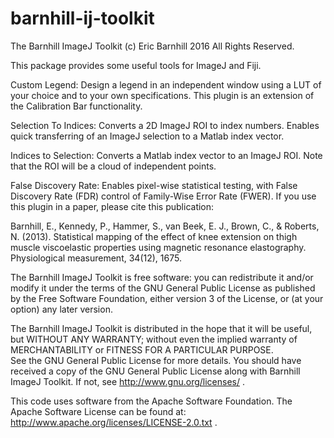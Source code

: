 # barnhill-ij-toolkit

The Barnhill ImageJ Toolkit 
(c) Eric Barnhill 2016 All Rights Reserved.

This package provides some useful tools for ImageJ and Fiji.

Custom Legend: Design a legend in an independent window using a LUT of your choice and to your own specifications. This plugin is an extension of the Calibration Bar functionality.

Selection To Indices: Converts a 2D ImageJ ROI to index numbers. Enables quick transferring of an ImageJ selection to a Matlab index vector.

Indices to Selection: Converts a Matlab index vector to an ImageJ ROI. Note that the ROI will be a cloud of independent points.

False Discovery Rate: Enables pixel-wise statistical testing, with False Discovery Rate (FDR) control of Family-Wise Error Rate (FWER). 
If you use this plugin in a paper, please cite this publication: 

Barnhill, E., Kennedy, P., Hammer, S., van Beek, E. J., Brown, C., & Roberts, N. (2013). Statistical mapping of the effect of knee extension on thigh muscle viscoelastic properties using magnetic resonance elastography. Physiological measurement, 34(12), 1675.

The Barnhill ImageJ Toolkit is free software: you can redistribute it and/or modify
it under the terms of the GNU General Public License as published by the Free Software Foundation, 
either version 3 of the License, or (at your option) any later version.
  
The Barnhill ImageJ Toolkit is distributed in the hope that it will be useful, but WITHOUT ANY WARRANTY; 
without even the implied warranty of MERCHANTABILITY or FITNESS FOR A PARTICULAR PURPOSE.  
See the GNU General Public License for more details. You should have received a copy of 
the GNU General Public License along with Barnhill ImageJ Toolkit.  If not, see http://www.gnu.org/licenses/ .
 
This code uses software from the Apache Software Foundation. The Apache Software License can be found at: http://www.apache.org/licenses/LICENSE-2.0.txt .
